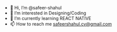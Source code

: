 - 👋 Hi, I’m @safeer-shahul
- 👀 I’m interested in Designing/Coding
- 🌱 I’m currently learning REACT NATIVE 
- 📫 How to reach me safeershahul.cv@gmail.com

<!---
safeer-shahul/safeer-shahul is a ✨ special ✨ repository because its `README.md` (this file) appears on your GitHub profile.
You can click the Preview link to take a look at your changes.
--->
